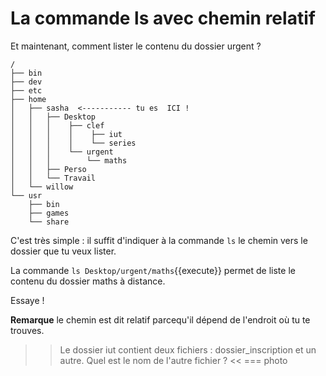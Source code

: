 # La commande ls avec chemin relatif

Et maintenant, comment lister le contenu du dossier urgent ?

```
/
├── bin
├── dev
├── etc
├── home
│   ├── sasha  <----------- tu es  ICI !
│   │   ├── Desktop 
│   │   │    ├── clef
│   │   │    │    ├── iut
│   │   │    │    └── series
│   │   │    └── urgent
│   │   │        └── maths
│   │   ├── Perso
│   │   └── Travail 
│   └── willow
└── usr
    ├── bin
    ├── games
    └── share
``` 

C'est très simple : il suffit d'indiquer à la commande `ls` le chemin vers le dossier que tu veux lister.

La commande `ls Desktop/urgent/maths`{{execute}} permet de liste le contenu du dossier maths à distance.

Essaye !

**Remarque** le chemin est dit relatif parcequ'il dépend de l'endroit où tu te trouves.

>> Le dossier iut contient deux fichiers : dossier_inscription et un autre. Quel est le nom de l'autre fichier ? <<
=== photo

